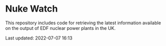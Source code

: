 # Nuke Watch

This repository includes code for retrieving the latest information available on the output of EDF nuclear power plants in the UK.

Last updated: 2022-07-07 16:13